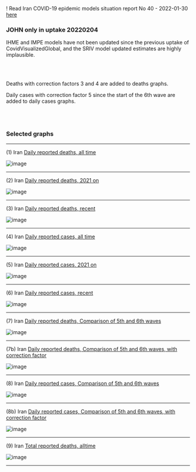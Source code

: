 ! Read Iran COVID-19 epidemic models situation report No 40 - 2022-01-30 [here](https://github.com/pourmalek/covir2/blob/main/situation%20reports/40%20Iran%20COVID-19%20epidemic%20models%20situation%20report%20No%2040%20–%202022-01-30.pdf)

### JOHN only in uptake 20220204

IHME and IMPE models have not been updated since the previous uptake of CovidVisualizedGlobal, and the SRIV model updated estimates are highly implausible. 

<br/><br/>

Deaths with correction factors 3 and 4 are added to deaths graphs.  

Daily cases with correction factor 5 since the start of the 6th wave are added to daily cases graphs.  

<br/><br/>

### Selected graphs

******

(1) Iran [Daily reported deaths, all time](https://github.com/pourmalek/covir2/blob/main/20220204/output/merge/graph%2011%20COVID-19%20daily%20deaths%2C%20Iran%2C%20JOHN%2C%20all%20time.pdf)

![image](https://user-images.githubusercontent.com/30849720/152652649-3cc9080a-a426-47a6-bfc3-37b62ccbdf66.png)

******

(2) Iran [Daily reported deaths, 2021 on](https://github.com/pourmalek/covir2/blob/main/20220204/output/merge/graph%2012%20COVID-19%20daily%20deaths%2C%20Iran%2C%20JOHN%2C%202021.pdf)

![image](https://user-images.githubusercontent.com/30849720/152652717-5572303c-34be-407d-8757-9de710568ac2.png)

******

(3) Iran [Daily reported deaths, recent](https://github.com/pourmalek/covir2/blob/main/20220204/output/merge/graph%2012%20COVID-19%20daily%20deaths%2C%20Iran%2C%20JOHN%2C%202022.pdf)

![image](https://user-images.githubusercontent.com/30849720/152652743-1465146c-7815-4daf-b753-dfb927503121.png)

******

(4) Iran [Daily reported cases, all time](https://github.com/pourmalek/covir2/blob/main/20220204/output/merge/graph%2021%20COVID-19%20daily%20cases%2C%20Iran%2C%20JOHN%2C%20all%20time.pdf)

![image](https://user-images.githubusercontent.com/30849720/152652770-ef88b9cd-a188-42a4-b2e7-c5d7638f3358.png)

******

(5) Iran [Daily reported cases, 2021 on](https://github.com/pourmalek/covir2/blob/main/20220204/output/merge/graph%2022%20COVID-19%20daily%20cases%2C%20Iran%2C%20JOHN%2C%202021.pdf)

![image](https://user-images.githubusercontent.com/30849720/152652822-8fbfa17d-f493-45ad-b888-b712f1ed26aa.png)

******

(6) Iran [Daily reported cases, recent](https://github.com/pourmalek/covir2/blob/main/20220204/output/merge/graph%2022%20COVID-19%20daily%20cases%2C%20Iran%2C%20JOHN%2C%202022.pdf)

![image](https://user-images.githubusercontent.com/30849720/152652840-18bbab27-284e-4298-bfd4-7f7160eb3f33.png)

******

(7) Iran [Daily reported deaths, Comparison of 5th and 6th waves](https://github.com/pourmalek/covir2/blob/main/20220204/output/merge/graph%2031%20COVID-19%20daily%20cases%2C%20Iran%2C%20JOHN%2C%205th%20and%206th%20waves.pdf)

![image](https://user-images.githubusercontent.com/30849720/152652869-4ef1ace2-48f9-49af-969d-559cecb2ba5d.png)

******

(7b) Iran [Daily reported deaths, Comparison of 5th and 6th waves, with correction factor](https://github.com/pourmalek/covir2/blob/main/20220204/output/merge/graph%2031b%20COVID-19%20daily%20cases%2C%20Iran%2C%20JOHN%2C%205th%20and%206th%20waves.pdf)

![image](https://user-images.githubusercontent.com/30849720/152653230-e3a4e4ef-ab8d-4bd9-836f-286337399747.png)

******

(8) Iran [Daily reported cases, Comparison of 5th and 6th waves](https://github.com/pourmalek/covir2/blob/main/20220204/output/merge/graph%2032%20COVID-19%20daily%20deaths%2C%20Iran%2C%20JOHN%2C%205th%20and%206th%20waves.pdf)

![image](https://user-images.githubusercontent.com/30849720/152652885-d8c2b523-e4bc-44c5-a7d8-592b4f6bf5e8.png)

******

(8b) Iran [Daily reported cases, Comparison of 5th and 6th waves, with correction factor](https://github.com/pourmalek/covir2/blob/main/20220204/output/merge/graph%2032b%20COVID-19%20daily%20deaths%2C%20Iran%2C%20JOHN%2C%205th%20and%206th%20waves.pdf)

![image](https://user-images.githubusercontent.com/30849720/152653310-cbf94c9b-86b0-4427-9bad-8cbae675a32b.png)

******

(9) Iran [Total reported deaths, alltime](https://github.com/pourmalek/covir2/blob/main/20220204/output/merge/graph%2033%20COVID-19%20total%20deaths%2C%20Iran%2C%20JOHN.pdf)

![image](https://user-images.githubusercontent.com/30849720/152653126-a8ab4e72-bbdd-4f54-a968-37a503951510.png)

******


